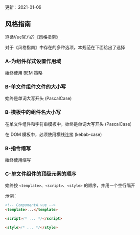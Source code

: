 更新：2021-01-09

## 风格指南

遵循Vue官方的[《风格指南》](https://cn.vuejs.org/v2/style-guide/)

对于《风格指南》中存在的多种选项，本规范在下面给出了选择


### A-为组件样式设置作用域

始终使用 BEM 策略


### B-单文件组件文件的大小写

始终是单词大写开头 (PascalCase)


### B-模板中的组件名大小写

在单文件组件和字符串模板中，始终是单词大写开头 (PascalCase)

在 DOM 模板中，必须使用横线连接 (kebab-case)


### B-指令缩写

始终使用缩写


### C-单文件组件的顶级元素的顺序

始终按 `<template>`、`<script>`、`<style>` 的顺序，并用一个空行隔开

示例：
```html
<!-- ComponentA.vue -->
<template>...</template>

<script>/* ... */</script>

<style>/* ... */</style>
```